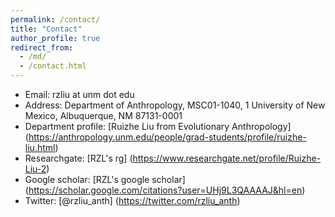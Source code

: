```yaml
---
permalink: /contact/
title: "Contact"
author_profile: true
redirect_from: 
  - /md/
  - /contact.html
---
```



* Email: rzliu at unm dot edu
* Address: Department of Anthropology, MSC01-1040, 1 University of New Mexico, Albuquerque, NM 87131-0001
* Department profile: [Ruizhe Liu from Evolutionary Anthropology] (https://anthropology.unm.edu/people/grad-students/profile/ruizhe-liu.html)
* Researchgate: [RZL's rg] (https://www.researchgate.net/profile/Ruizhe-Liu-2)
* Google scholar: [RZL's google scholar] (https://scholar.google.com/citations?user=UHj9L3QAAAAJ&hl=en)
* Twitter: [@rzliu_anth] (https://twitter.com/rzliu_anth)

